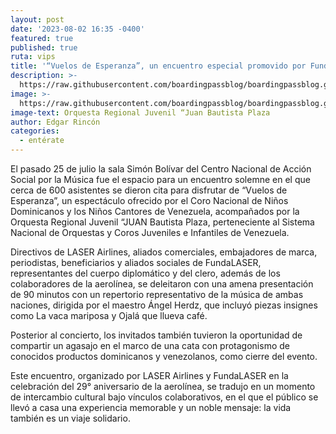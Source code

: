 ```yaml
---
layout: post
date: '2023-08-02 16:35 -0400'
featured: true
published: true
ruta: vips
title: '“Vuelos de Esperanza”, un encuentro especial promovido por FundaLASER'
description: >-
  https://raw.githubusercontent.com/boardingpassblog/boardingpassblog.github.io/main/assets/images/Fundalaser.jpg
image: >-
  https://raw.githubusercontent.com/boardingpassblog/boardingpassblog.github.io/main/assets/images/Fundalaser.jpg
image-text: Orquesta Regional Juvenil “Juan Bautista Plaza
author: Edgar Rincón
categories:
  - entérate
---
```

El pasado 25 de julio la sala Simón Bolívar del Centro Nacional de Acción Social por la Música fue el espacio para un encuentro solemne en el que cerca de 600 asistentes se dieron cita para disfrutar de “Vuelos de Esperanza”, un espectáculo ofrecido por el Coro Nacional de Niños Dominicanos y los Niños Cantores de Venezuela, acompañados por la Orquesta Regional Juvenil “JUAN Bautista Plaza, perteneciente al Sistema Nacional de Orquestas y Coros Juveniles e Infantiles de Venezuela. 

Directivos de LASER Airlines, aliados comerciales, embajadores de marca, periodistas, beneficiarios y aliados sociales de FundaLASER, representantes del cuerpo diplomático y del clero, además de los colaboradores de la aerolínea, se deleitaron con una amena presentación de 90 minutos con un repertorio representativo de la música de ambas naciones, dirigida por el maestro Ángel Herdz, que incluyó piezas insignes como La vaca mariposa y Ojalá que llueva café. 

Posterior al concierto, los invitados también tuvieron la oportunidad de compartir un agasajo en el marco de una cata con protagonismo de conocidos productos dominicanos y venezolanos, como cierre del evento. 

Este encuentro, organizado por LASER Airlines y FundaLASER en la celebración del 29° aniversario de la aerolínea, se tradujo en un momento de intercambio cultural bajo vínculos colaborativos, en el que el público se llevó a casa una experiencia memorable y un noble mensaje: la vida también es un viaje solidario. 